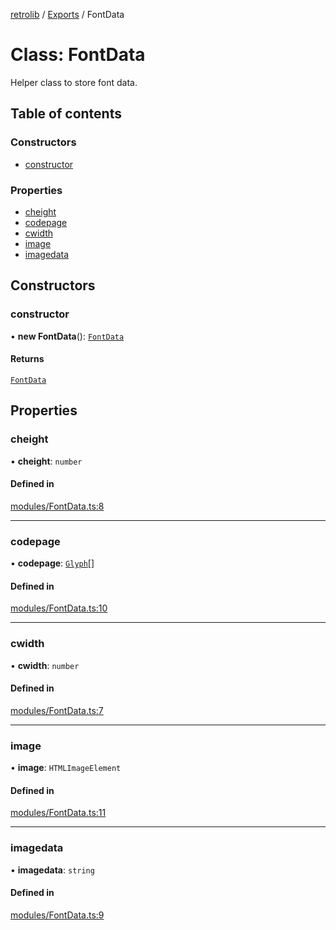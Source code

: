 [retrolib](../README.md) / [Exports](../modules.md) / FontData

# Class: FontData

Helper class to store font data.

## Table of contents

### Constructors

- [constructor](FontData.md#constructor)

### Properties

- [cheight](FontData.md#cheight)
- [codepage](FontData.md#codepage)
- [cwidth](FontData.md#cwidth)
- [image](FontData.md#image)
- [imagedata](FontData.md#imagedata)

## Constructors

### constructor

• **new FontData**(): [`FontData`](FontData.md)

#### Returns

[`FontData`](FontData.md)

## Properties

### cheight

• **cheight**: `number`

#### Defined in

[modules/FontData.ts:8](https://github.com/philbgarner/retrolib/blob/0d99a16/src/modules/FontData.ts#L8)

___

### codepage

• **codepage**: [`Glyph`](Glyph.md)[]

#### Defined in

[modules/FontData.ts:10](https://github.com/philbgarner/retrolib/blob/0d99a16/src/modules/FontData.ts#L10)

___

### cwidth

• **cwidth**: `number`

#### Defined in

[modules/FontData.ts:7](https://github.com/philbgarner/retrolib/blob/0d99a16/src/modules/FontData.ts#L7)

___

### image

• **image**: `HTMLImageElement`

#### Defined in

[modules/FontData.ts:11](https://github.com/philbgarner/retrolib/blob/0d99a16/src/modules/FontData.ts#L11)

___

### imagedata

• **imagedata**: `string`

#### Defined in

[modules/FontData.ts:9](https://github.com/philbgarner/retrolib/blob/0d99a16/src/modules/FontData.ts#L9)
